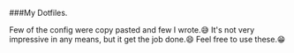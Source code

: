 ###My Dotfiles.

Few of the config were copy pasted and few I wrote.😅
It's not very impressive in any means, but it get the job done.😄
Feel free to use these.😁
